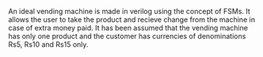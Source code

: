 An ideal vending machine is made in verilog using the concept of FSMs. It allows the user to take the product and recieve change from the machine in case of extra money paid.
It has been assumed that the vending machine has only one product and the customer has currencies of denominations Rs5, Rs10 and Rs15 only.
